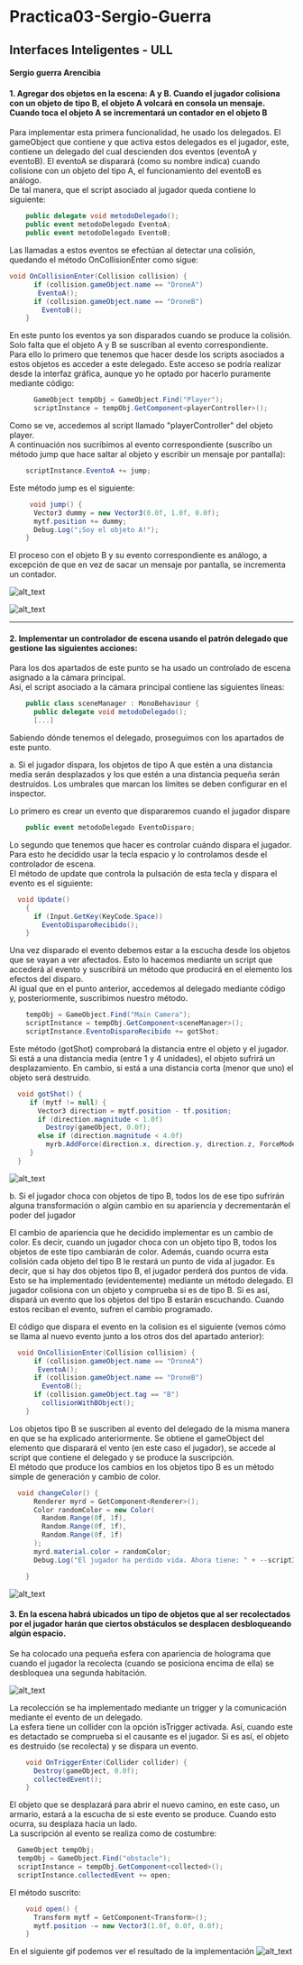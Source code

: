 # Practica03-Sergio-Guerra
## Interfaces Inteligentes - ULL
#### Sergio guerra Arencibia


#### 1. Agregar dos objetos en la escena: A y B. Cuando el jugador colisiona con un objeto de tipo B, el objeto A volcará en consola un mensaje. Cuando toca el objeto A se incrementará un contador en el objeto B  
  
Para implementar esta primera funcionalidad, he usado los delegados. El gameObject que contiene y que activa estos delegados es el jugador, este, contiene un delegado
del cual descienden dos eventos (eventoA y eventoB). El eventoA se disparará (como su nombre indica) cuando colisione con un objeto del tipo A, el funcionamiento del eventoB es análogo.  
De tal manera, que el script asociado al jugador queda contiene lo siguiente:  

```c#
    public delegate void metodoDelegado();
    public event metodoDelegado EventoA;
    public event metodoDelegado EventoB;
```  
Las llamadas a estos eventos se efectúan al detectar una colisión, quedando el método OnCollisionEnter como sigue:  
```c# 
void OnCollisionEnter(Collision collision) {
      if (collision.gameObject.name == "DroneA")
       EventoA();
      if (collision.gameObject.name == "DroneB")
        EventoB();
    }
```  
En este punto los eventos ya son disparados cuando se produce la colisión. Solo falta que el objeto A y B se suscriban al evento correspondiente.  
Para ello lo primero que tenemos que hacer desde los scripts asociados a estos objetos es acceder a este delegado. Este acceso se podría realizar desde
la interfaz gráfica, aunque yo he optado por hacerlo puramente mediante código:  
```c# 
      GameObject tempObj = GameObject.Find("Player");
      scriptInstance = tempObj.GetComponent<playerController>();
```   
Como se ve, accedemos al script llamado "playerController" del objeto player.  
A continuación nos sucribimos al evento correspondiente (suscribo un método jump que hace saltar al objeto y escribir un mensaje por pantalla):  
```c#
    scriptInstance.EventoA += jump;
```  
Este método jump es el siguiente:  
```c#  
     void jump() {
      Vector3 dummy = new Vector3(0.0f, 1.0f, 0.0f);
      mytf.position += dummy;
      Debug.Log("¡Soy el objeto A!");
    }
```  
El proceso con el objeto B y su evento correspondiente es análogo, a excepción de que en vez de sacar un mensaje por pantalla, se incrementa un contador.  
  
![alt_text](https://github.com/ULL-GII-InterfacesII/Practica03-Sergio-Guerra/blob/main/gifs/1ObjetoA.gif)  

![alt_text](https://github.com/ULL-GII-InterfacesII/Practica03-Sergio-Guerra/blob/main/gifs/1ObjetoB.gif)  
 
 --- 
 
#### 2. Implementar un controlador de escena usando el patrón delegado que gestione las siguientes acciones:  
Para los dos apartados de este punto se ha usado un controlado de escena asignado a la cámara principal.  
Así, el script asociado a la cámara principal contiene las siguientes líneas:  
```c#
    public class sceneManager : MonoBehaviour {
      public delegate void metodoDelegado();
      [...]
```  
Sabiendo dónde tenemos el delegado, proseguimos con los apartados de este punto.  
 
a. Si el jugador dispara, los objetos de tipo A que estén a una distancia media serán desplazados y los que estén a una distancia pequeña serán destruidos. Los umbrales que marcan los límites se deben configurar en el inspector.

Lo primero es crear un evento que dispararemos cuando el jugador dispare  

```c#
    public event metodoDelegado EventoDisparo;
```  

Lo segundo que tenemos que hacer es controlar cuándo dispara el jugador. Para esto he decidido usar la tecla espacio y lo controlamos desde el controlador de escena.  
El método de update que controla la pulsación de esta tecla y dispara el evento es el siguiente:  

```c#
  void Update()
    {
      if (Input.GetKey(KeyCode.Space))
        EventoDisparoRecibido();
    }
```  
Una vez disparado el evento debemos estar a la escucha desde los objetos que se vayan a ver afectados. Esto lo hacemos mediante un script que accederá al evento y suscribirá un método que producirá en el elemento los efectos del disparo.  
Al igual que en el punto anterior, accedemos al delegado mediante código y, posteriormente, suscribimos nuestro método.  
```c#
    tempObj = GameObject.Find("Main Camera");
    scriptInstance = tempObj.GetComponent<sceneManager>();
    scriptInstance.EventoDisparoRecibido += gotShot;  
```  
Este método (gotShot) comprobará la distancia entre el objeto y el jugador. 
Si está a una distancia media (entre 1 y 4 unidades), el objeto sufrirá un desplazamiento. En cambio, si está a una distancia corta (menor que uno) el objeto será destruido.  
```c#  
  void gotShot() {
     if (mytf != null) {
       Vector3 direction = mytf.position - tf.position;
       if (direction.magnitude < 1.0f)
         Destroy(gameObject, 0.0f);
       else if (direction.magnitude < 4.0f)
         myrb.AddForce(direction.x, direction.y, direction.z, ForceMode.Impulse);
     }
  }
```
![alt_text](https://github.com/ULL-GII-InterfacesII/Practica03-Sergio-Guerra/blob/main/gifs/Disparos.gif)
   
 b. Si el jugador choca con objetos de tipo B, todos los de ese tipo sufrirán alguna transformación o algún cambio en su apariencia y decrementarán el poder del jugador  
   
 El cambio de apariencia que he decidido implementar es un cambio de color. Es decir, cuando un jugador choca con un objeto tipo B,  todos los objetos de este tipo cambiarán de color. Además, cuando ocurra esta colisión cada objeto del tipo B le restará un punto de vida al jugador. Es decir, que si hay dos objetos tipo B, el jugador perderá dos puntos de vida.  
 Esto se ha implementado (evidentemente) mediante un método delegado. El jugador colisiona con un objeto y comprueba si es de tipo B. Si es así, dispará un evento que los objetos del tipo B estarán escuchando. Cuando estos reciban el evento, sufren el cambio programado. 
  
El código que dispara el evento en la colision es el siguiente (vemos cómo se llama al nuevo evento junto a los otros dos del apartado anterior):  
```c#
  void OnCollisionEnter(Collision collision) {
      if (collision.gameObject.name == "DroneA")
       EventoA();
      if (collision.gameObject.name == "DroneB")
        EventoB();
      if (collision.gameObject.tag == "B")
        collisionWithBObject();
    }
```  
Los objetos tipo B se suscriben al evento del delegado de la misma manera en que se ha explicado anteriormente. Se obtiene el gameObject del elemento
que disparará el vento (en este caso el jugador), se accede al script que contiene el delegado y se produce la suscripción.  
El método que produce los cambios en los objetos tipo B es un método simple de generación y cambio de color.  
  
```c#
  void changeColor() {
      Renderer myrd = GetComponent<Renderer>();
      Color randomColor = new Color(
        Random.Range(0f, 1f),
        Random.Range(0f, 1f),
        Random.Range(0f, 1f)
      );
      myrd.material.color = randomColor;
      Debug.Log("El jugador ha perdido vida. Ahora tiene: " + --scriptInstance.health + " hp");

    }
```  
![alt_text](https://github.com/ULL-GII-InterfacesII/Practica03-Sergio-Guerra/blob/main/gifs/CambioTipoB.gif)

#### 3. En la escena habrá ubicados un tipo de objetos que al ser recolectados por el jugador harán que ciertos obstáculos se desplacen desbloqueando algún espacio.  
  
Se ha colocado una pequeña esfera con apariencia de holograma que cuando el jugador la recolecta (cuando se posiciona encima de ella) se desbloquea una segunda habitación.  
  
![alt_text](https://github.com/ULL-GII-InterfacesII/Practica03-Sergio-Guerra/blob/main/gifs/recolectable.png)  
  
La recolección se ha implementado mediante un trigger y la comunicación mediante el evento de un delegado.  
La esfera tiene un collider con la opción isTrigger activada. Así, cuando este es detactado se comprueba si el causante es el jugador. Si es así, el objeto es destruido (se recolecta) y se dispara un evento.  
  
```c#
    void OnTriggerEnter(Collider collider) {
      Destroy(gameObject, 0.0f);
      collectedEvent();
    }
```  
El objeto que se desplazará para abrir el nuevo camino, en este caso, un armario, estará a la escucha de si este evento se produce. Cuando esto ocurra, su desplaza hacia un lado.  
La suscripción al evento se realiza como de costumbre:  
```c#
  GameObject tempObj;
  tempObj = GameObject.Find("obstacle");
  scriptInstance = tempObj.GetComponent<collected>();
  scriptInstance.collectedEvent += open;
```  
  
El método suscrito:  
```c#
    void open() {
      Transform mytf = GetComponent<Transform>();
      mytf.position -= new Vector3(1.0f, 0.0f, 0.0f);
    }
```  
En el siguiente gif podemos ver el resultado de la implementación
![alt_text](https://github.com/ULL-GII-InterfacesII/Practica03-Sergio-Guerra/blob/main/gifs/abrirHabitacion.gif)

